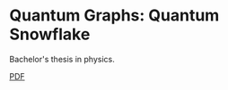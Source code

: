 # Quantum Graphs: Quantum Snowflake

Bachelor's thesis in physics.

[PDF](https://github.com/ViktorQvarfordt/bsc-physics-quantum-graphs/blob/master/latex/snowflake.pdf)
